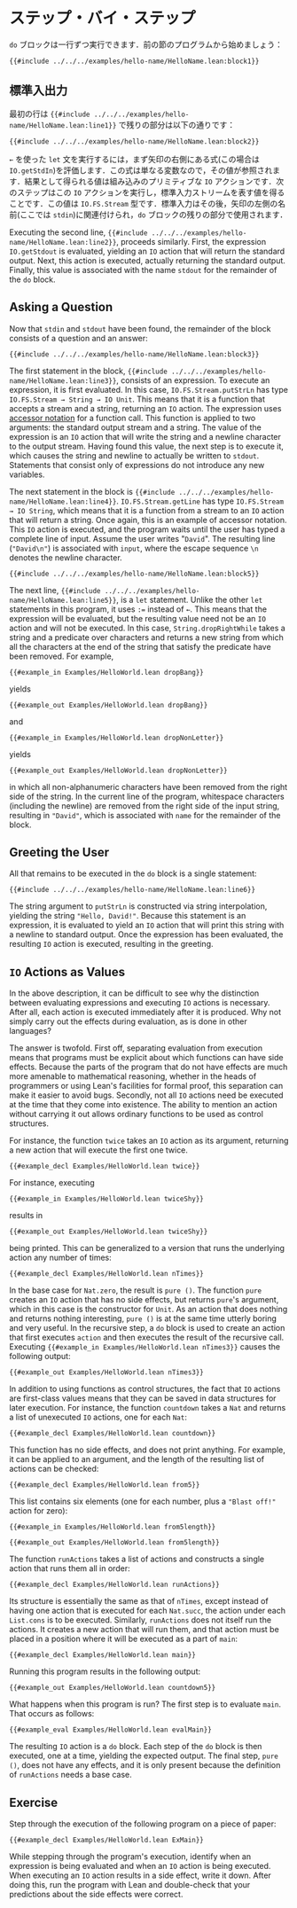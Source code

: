 <!-- # Step By Step -->

# ステップ・バイ・ステップ

<!-- A `do` block can be executed one line at a time.
Start with the program from the prior section: -->

`do` ブロックは一行ずつ実行できます．前の節のプログラムから始めましょう：

```lean
{{#include ../../../examples/hello-name/HelloName.lean:block1}}
```

<!-- ## Standard IO -->

## 標準入出力

<!-- The first line is `{{#include ../../../examples/hello-name/HelloName.lean:line1}}`, while the remainder is: -->

最初の行は `{{#include ../../../examples/hello-name/HelloName.lean:line1}}` で残りの部分は以下の通りです：

```lean
{{#include ../../../examples/hello-name/HelloName.lean:block2}}
```
<!-- To execute a `let` statement that uses a `←`, start by evaluating the expression to the right of the arrow (in this case, `IO.getStdIn`).
Because this expression is just a variable, its value is looked up.
The resulting value is a built-in primitive `IO` action.
The next step is to execute this `IO` action, resulting in a value that represents the standard input stream, which has type `IO.FS.Stream`.
Standard input is then associated with the name to the left of the arrow (here `stdin`) for the remainder of the `do` block. -->

`←` を使った `let` 文を実行するには，まず矢印の右側にある式(この場合は `IO.getStdIn`)を評価します．この式は単なる変数なので，その値が参照されます．結果として得られる値は組み込みのプリミティブな `IO` アクションです．次のステップはこの `IO` アクションを実行し，標準入力ストリームを表す値を得ることです．この値は `IO.FS.Stream` 型です．標準入力はその後，矢印の左側の名前(ここでは `stdin`)に関連付けられ，`do` ブロックの残りの部分で使用されます．

Executing the second line, `{{#include ../../../examples/hello-name/HelloName.lean:line2}}`, proceeds similarly.
First, the expression `IO.getStdout` is evaluated, yielding an `IO` action that will return the standard output.
Next, this action is executed, actually returning the standard output.
Finally, this value is associated with the name `stdout` for the remainder of the `do` block.

## Asking a Question

Now that `stdin` and `stdout` have been found, the remainder of the block consists of a question and an answer:
```lean
{{#include ../../../examples/hello-name/HelloName.lean:block3}}
```

The first statement in the block, `{{#include ../../../examples/hello-name/HelloName.lean:line3}}`, consists of an expression.
To execute an expression, it is first evaluated.
In this case, `IO.FS.Stream.putStrLn` has type `IO.FS.Stream → String → IO Unit`.
This means that it is a function that accepts a stream and a string, returning an `IO` action.
The expression uses [accessor notation](../getting-to-know/structures.md#behind-the-scenes) for a function call.
This function is applied to two arguments: the standard output stream and a string.
The value of the expression is an `IO` action that will write the string and a newline character to the output stream.
Having found this value, the next step is to execute it, which causes the string and newline to actually be written to `stdout`.
Statements that consist only of expressions do not introduce any new variables.

The next statement in the block is `{{#include ../../../examples/hello-name/HelloName.lean:line4}}`.
`IO.FS.Stream.getLine` has type `IO.FS.Stream → IO String`, which means that it is a function from a stream to an `IO` action that will return a string.
Once again, this is an example of accessor notation.
This `IO` action is executed, and the program waits until the user has typed a complete line of input.
Assume the user writes "`David`".
The resulting line (`"David\n"`) is associated with `input`, where the escape sequence `\n` denotes the newline character.

```lean
{{#include ../../../examples/hello-name/HelloName.lean:block5}}
```

The next line, `{{#include ../../../examples/hello-name/HelloName.lean:line5}}`, is a `let` statement.
Unlike the other `let` statements in this program, it uses `:=` instead of `←`.
This means that the expression will be evaluated, but the resulting value need not be an `IO` action and will not be executed.
In this case, `String.dropRightWhile` takes a string and a predicate over characters and returns a new string from which all the characters at the end of the string that satisfy the predicate have been removed.
For example,
```lean
{{#example_in Examples/HelloWorld.lean dropBang}}
```
yields
```output info
{{#example_out Examples/HelloWorld.lean dropBang}}
```
and
```lean
{{#example_in Examples/HelloWorld.lean dropNonLetter}}
```
yields
```output info
{{#example_out Examples/HelloWorld.lean dropNonLetter}}
```
in which all non-alphanumeric characters have been removed from the right side of the string.
In the current line of the program, whitespace characters (including the newline) are removed from the right side of the input string, resulting in `"David"`, which is associated with `name` for the remainder of the block.


## Greeting the User

All that remains to be executed in the `do` block is a single statement:
```lean
{{#include ../../../examples/hello-name/HelloName.lean:line6}}
```
The string argument to `putStrLn` is constructed via string interpolation, yielding the string `"Hello, David!"`.
Because this statement is an expression, it is evaluated to yield an `IO` action that will print this string with a newline to standard output.
Once the expression has been evaluated, the resulting `IO` action is executed, resulting in the greeting.

## `IO` Actions as Values

In the above description, it can be difficult to see why the distinction between evaluating expressions and executing `IO` actions is necessary.
After all, each action is executed immediately after it is produced.
Why not simply carry out the effects during evaluation, as is done in other languages?

The answer is twofold.
First off, separating evaluation from execution means that programs must be explicit about which functions can have side effects.
Because the parts of the program that do not have effects are much more amenable to mathematical reasoning, whether in the heads of programmers or using Lean's facilities for formal proof, this separation can make it easier to avoid bugs.
Secondly, not all `IO` actions need be executed at the time that they come into existence.
The ability to mention an action without carrying it out allows ordinary functions to be used as control structures.

For instance, the function `twice` takes an `IO` action as its argument, returning a new action that will execute the first one twice.
```lean
{{#example_decl Examples/HelloWorld.lean twice}}
```
For instance, executing
```lean
{{#example_in Examples/HelloWorld.lean twiceShy}}
```
results in
```output info
{{#example_out Examples/HelloWorld.lean twiceShy}}
```
being printed.
This can be generalized to a version that runs the underlying action any number of times:
```lean
{{#example_decl Examples/HelloWorld.lean nTimes}}
```
In the base case for `Nat.zero`, the result is `pure ()`.
The function `pure` creates an `IO` action that has no side effects, but returns `pure`'s argument, which in this case is the constructor for `Unit`.
As an action that does nothing and returns nothing interesting, `pure ()` is at the same time utterly boring and very useful.
In the recursive step, a `do` block is used to create an action that first executes `action` and then executes the result of the recursive call.
Executing `{{#example_in Examples/HelloWorld.lean nTimes3}}` causes the following output:
```output info
{{#example_out Examples/HelloWorld.lean nTimes3}}
```

In addition to using functions as control structures, the fact that `IO` actions are first-class values means that they can be saved in data structures for later execution.
For instance, the function `countdown` takes a `Nat` and returns a list of unexecuted `IO` actions, one for each `Nat`:
```lean
{{#example_decl Examples/HelloWorld.lean countdown}}
```
This function has no side effects, and does not print anything.
For example, it can be applied to an argument, and the length of the resulting list of actions can be checked:
```lean
{{#example_decl Examples/HelloWorld.lean from5}}
```
This list contains six elements (one for each number, plus a `"Blast off!"` action for zero):
```lean
{{#example_in Examples/HelloWorld.lean from5length}}
```
```output info
{{#example_out Examples/HelloWorld.lean from5length}}
```

The function `runActions` takes a list of actions and constructs a single action that runs them all in order:
```lean
{{#example_decl Examples/HelloWorld.lean runActions}}
```
Its structure is essentially the same as that of `nTimes`, except instead of having one action that is executed for each `Nat.succ`, the action under each `List.cons` is to be executed.
Similarly, `runActions` does not itself run the actions.
It creates a new action that will run them, and that action must be placed in a position where it will be executed as a part of `main`:
```lean
{{#example_decl Examples/HelloWorld.lean main}}
```
Running this program results in the following output:
```output info
{{#example_out Examples/HelloWorld.lean countdown5}}
```

What happens when this program is run?
The first step is to evaluate `main`. That occurs as follows:
```lean
{{#example_eval Examples/HelloWorld.lean evalMain}}
```
The resulting `IO` action is a `do` block.
Each step of the `do` block is then executed, one at a time, yielding the expected output.
The final step, `pure ()`, does not have any effects, and it is only present because the definition of `runActions` needs a base case.

## Exercise

Step through the execution of the following program on a piece of paper:
```lean
{{#example_decl Examples/HelloWorld.lean ExMain}}
```
While stepping through the program's execution, identify when an expression is being evaluated and when an `IO` action is being executed.
When executing an `IO` action results in a side effect, write it down.
After doing this, run the program with Lean and double-check that your predictions about the side effects were correct.
